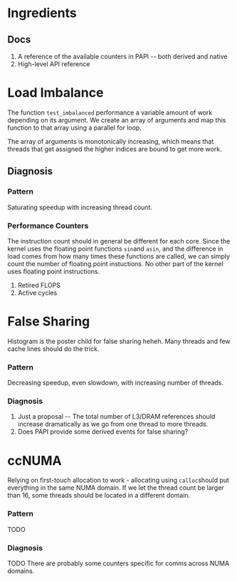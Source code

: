 # Ingredients
## Docs
1. A reference of the available counters in PAPI -- both derived and native
2. High-level API reference
# Load Imbalance
The function `test_imbalanced` performance a variable amount of work depending on its argument. We create an array of arguments and
map this function to that array using a parallel for loop.

The array of arguments is monotonically increasing, which means that threads that get assigned the higher indices are bound to get
more work.

## Diagnosis
### Pattern
Saturating speedup with increasing thread count.

### Performance Counters
The instruction count should in general be different for each core. Since the kernel uses the floating point functions `sin`and `asin`,
and the difference in load comes from how many times these functions are called, we can simply count the number of floating point
instuctions. No other part of the kernel uses floating point instructions.

1. Retired FLOPS
2. Active cycles

# False Sharing
Histogram is the poster child for false sharing heheh. Many threads and few cache lines should do the trick.
### Pattern
Decreasing speedup, even slowdown, with increasing number of threads.
### Diagnosis
1. Just a proposal -- The total number of L3/DRAM references should increase dramatically as we go from one thread to more threads.
2. Does PAPI provide some derived events for false sharing?

# ccNUMA
Relying on first-touch allocation to work - allocating using `calloc`should put everything in the same NUMA domain. If we let the
thread count be larger than 16, some threads should be located in a different domain.

### Pattern
TODO
### Diagnosis
TODO
There are probably some counters specific for comms across NUMA domains.
